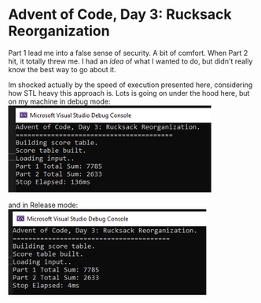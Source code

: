 # Advent of Code, Day 3: Rucksack Reorganization

Part 1 lead me into a false sense of security. A bit of comfort. 
When Part 2 hit, it totally threw me. I had an *idea* of what I wanted to do, but didn't really know the best way to go about it. 

Im shocked actually by the speed of execution presented here, considering how STL heavy this approach is. 
Lots is going on under the hood here, but on my machine in debug mode:
![Time Measure in Debug mode](./d3-01-DebugBench.png)

and in Release mode:
![Time measure in Release mode](./d3-02-ReleaseBench.png)